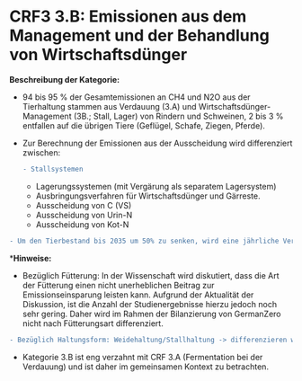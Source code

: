 # CRF3 3.B: Emissionen aus dem Management und der Behandlung von Wirtschaftsdünger

**Beschreibung der Kategorie:** 

- 94 bis 95 % der Gesamtemissionen an CH4 und N2O aus der Tierhaltung stammen aus Verdauung (3.A) und Wirtschaftsdünger-Management (3B.; Stall, Lager) von Rindern und Schweinen, 2 bis 3 % entfallen auf die übrigen Tiere (Geflügel, Schafe, Ziegen, Pferde).
- Zur Berechnung der Emissionen aus der Ausscheidung wird differenziert zwischen:

  ```diff
  - Stallsystemen
  ```
  - Lagerungssystemen (mit Vergärung als separatem Lagersystem)
  - Ausbringungsverfahren für Wirtschaftsdünger und Gärreste. 
  - Ausscheidung von C (VS)
  - Ausscheidung von Urin-N
  - Ausscheidung von Kot-N

```diff
- Um den Tierbestand bis 2035 um 50% zu senken, wird eine jährliche Verringerung der Tierbestandszahlen um 3% angestrebt. Dadurch können Emissionen aus aus dem Management und der Behandlung von Wirtschaftsdünger in Höhe von ... CO2eq eingespart werden.
```

***Hinweise:**
- Bezüglich Fütterung: In der Wissenschaft wird diskutiert, dass die Art der Fütterung einen nicht unerheblichen Beitrag zur Emissionseinsparung leisten kann. Aufgrund der Aktualität der Diskussion, ist die Anzahl der Studienergebnisse hierzu jedoch noch sehr gering. Daher wird im Rahmen der Bilanzierung von GermanZero nicht nach Fütterungsart differenziert.
```diff
- Bezüglich Haltungsform: Weidehaltung/Stallhaltung -> differenzieren wir hier?
```
- Kategorie 3.B ist eng verzahnt mit CRF 3.A (Fermentation bei der Verdauung) und ist daher im gemeinsamen Kontext zu betrachten.
